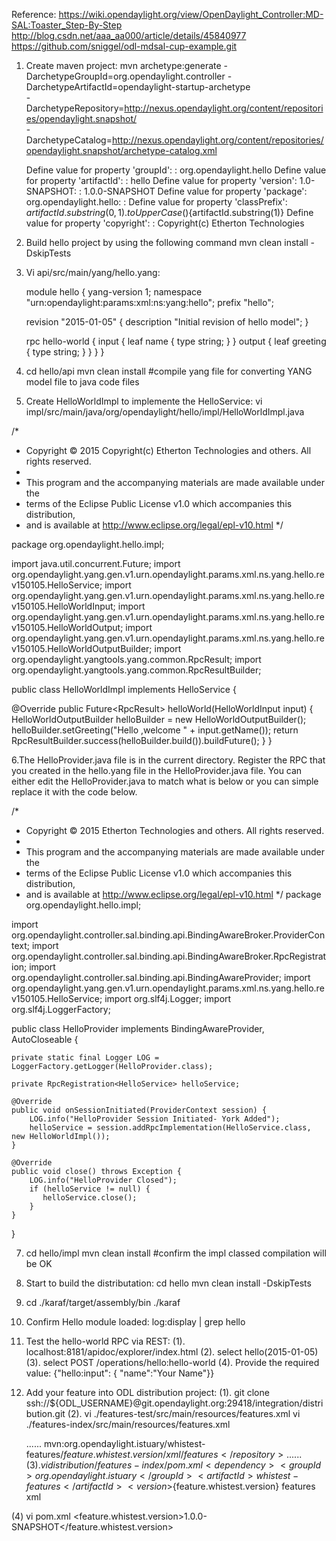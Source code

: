 Reference:
https://wiki.opendaylight.org/view/OpenDaylight_Controller:MD-SAL:Toaster_Step-By-Step
http://blog.csdn.net/aaa_aa000/article/details/45840977
https://github.com/sniggel/odl-mdsal-cup-example.git



1. Create maven project:
   mvn archetype:generate -DarchetypeGroupId=org.opendaylight.controller -DarchetypeArtifactId=opendaylight-startup-archetype \
   -DarchetypeRepository=http://nexus.opendaylight.org/content/repositories/opendaylight.snapshot/ \
   -DarchetypeCatalog=http://nexus.opendaylight.org/content/repositories/opendaylight.snapshot/archetype-catalog.xml

   Define value for property 'groupId': : org.opendaylight.hello
   Define value for property 'artifactId': : hello
   Define value for property 'version': 1.0-SNAPSHOT: : 1.0.0-SNAPSHOT
   Define value for property 'package': org.opendaylight.hello: :
   Define value for property 'classPrefix': ${artifactId.substring(0,1).toUpperCase()}${artifactId.substring(1)}
   Define value for property 'copyright': : Copyright(c) Etherton Technologies

2. Build hello project by using the following command
   mvn clean install -DskipTests


3. Vi api/src/main/yang/hello.yang:

   module hello {
     yang-version 1;
     namespace "urn:opendaylight:params:xml:ns:yang:hello";
     prefix "hello";

     revision "2015-01-05" {
        description "Initial revision of hello model";
     }

     rpc hello-world {
        input {
            leaf name {
                type string;
            }
        }
        output {
            leaf greeting {
                type string;
            }
        }
    }
  }

4. cd hello/api
  mvn clean install #compile yang file for converting YANG model file to java code files


5. Create HelloWorldImpl to implemente the HelloService:
 vi impl/src/main/java/org/opendaylight/hello/impl/HelloWorldImpl.java

/*
 * Copyright © 2015 Copyright(c) Etherton Technologies and others.  All rights reserved.
 *
 * This program and the accompanying materials are made available under the
 * terms of the Eclipse Public License v1.0 which accompanies this distribution,
 * and is available at http://www.eclipse.org/legal/epl-v10.html
 */

package org.opendaylight.hello.impl;

import java.util.concurrent.Future;
import org.opendaylight.yang.gen.v1.urn.opendaylight.params.xml.ns.yang.hello.rev150105.HelloService;
import org.opendaylight.yang.gen.v1.urn.opendaylight.params.xml.ns.yang.hello.rev150105.HelloWorldInput;
import org.opendaylight.yang.gen.v1.urn.opendaylight.params.xml.ns.yang.hello.rev150105.HelloWorldOutput;
import org.opendaylight.yang.gen.v1.urn.opendaylight.params.xml.ns.yang.hello.rev150105.HelloWorldOutputBuilder;
import org.opendaylight.yangtools.yang.common.RpcResult;
import org.opendaylight.yangtools.yang.common.RpcResultBuilder;


public class HelloWorldImpl implements HelloService {

  @Override
  public Future<RpcResult<HelloWorldOutput>> helloWorld(HelloWorldInput input) {
    HelloWorldOutputBuilder helloBuilder = new HelloWorldOutputBuilder();
    helloBuilder.setGreeting("Hello ,welcome " + input.getName());
    return RpcResultBuilder.success(helloBuilder.build()).buildFuture();
  }
}


6.The HelloProvider.java file is in the current directory. Register the RPC that you created in the hello.yang file in
the HelloProvider.java file. You can either edit the HelloProvider.java to match what is below or you can simple
replace it with the code below.

/*
 * Copyright © 2015 Etherton Technologies and others.  All rights reserved.
 *
 * This program and the accompanying materials are made available under the
 * terms of the Eclipse Public License v1.0 which accompanies this distribution,
 * and is available at http://www.eclipse.org/legal/epl-v10.html
 */
package org.opendaylight.hello.impl;

import org.opendaylight.controller.sal.binding.api.BindingAwareBroker.ProviderContext;
import org.opendaylight.controller.sal.binding.api.BindingAwareBroker.RpcRegistration;
import org.opendaylight.controller.sal.binding.api.BindingAwareProvider;
import org.opendaylight.yang.gen.v1.urn.opendaylight.params.xml.ns.yang.hello.rev150105.HelloService;
import org.slf4j.Logger;
import org.slf4j.LoggerFactory;

public class HelloProvider implements BindingAwareProvider, AutoCloseable {

    private static final Logger LOG = LoggerFactory.getLogger(HelloProvider.class);

    private RpcRegistration<HelloService> helloService;

    @Override
    public void onSessionInitiated(ProviderContext session) {
        LOG.info("HelloProvider Session Initiated- York Added");
        helloService = session.addRpcImplementation(HelloService.class, new HelloWorldImpl());
    }

    @Override
    public void close() throws Exception {
        LOG.info("HelloProvider Closed");
        if (helloService != null) {
           helloService.close();
        }
    }

}

7. cd hello/impl
  mvn clean install #confirm the impl classed compilation will be OK


7. Start to build the distributation:
  cd hello
  mvn clean install -DskipTests

8. cd ./karaf/target/assembly/bin
  ./karaf

9. Confirm Hello module loaded:
  log:display | grep hello

10. Test the hello-world RPC via REST:
   (1). localhost:8181/apidoc/explorer/index.html
   (2). select hello(2015-01-05)
   (3). select POST /operations/hello:hello-world
   (4). Provide the required value:
        {"hello:input": { "name":"Your Name"}}


        
11. Add your feature into ODL distribution project:
  (1). git clone ssh://${ODL_USERNAME}@git.opendaylight.org:29418/integration/distribution.git
  (2). vi ./features-test/src/main/resources/features.xml
       vi ./features-index/src/main/resources/features.xml
       
      ......
      <repository>mvn:org.opendaylight.istuary/whistest-features/${feature.whistest.version}/xml/features</repository>
      ......
  (3). vi distribution/features-index/pom.xml
        <dependency>
            <groupId>org.opendaylight.istuary</groupId>
            <artifactId>whistest-features</artifactId>
            <version>${feature.whistest.version}</version>
            <classifier>features</classifier>
            <type>xml</type>
        </dependency>

  (4) vi pom.xml
      <feature.whistest.version>1.0.0-SNAPSHOT</feature.whistest.version>


